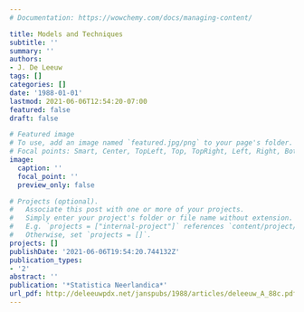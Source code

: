 ```yaml
---
# Documentation: https://wowchemy.com/docs/managing-content/

title: Models and Techniques
subtitle: ''
summary: ''
authors:
- J. De Leeuw
tags: []
categories: []
date: '1988-01-01'
lastmod: 2021-06-06T12:54:20-07:00
featured: false
draft: false

# Featured image
# To use, add an image named `featured.jpg/png` to your page's folder.
# Focal points: Smart, Center, TopLeft, Top, TopRight, Left, Right, BottomLeft, Bottom, BottomRight.
image:
  caption: ''
  focal_point: ''
  preview_only: false

# Projects (optional).
#   Associate this post with one or more of your projects.
#   Simply enter your project's folder or file name without extension.
#   E.g. `projects = ["internal-project"]` references `content/project/deep-learning/index.md`.
#   Otherwise, set `projects = []`.
projects: []
publishDate: '2021-06-06T19:54:20.744132Z'
publication_types:
- '2'
abstract: ''
publication: '*Statistica Neerlandica*'
url_pdf: http://deleeuwpdx.net/janspubs/1988/articles/deleeuw_A_88c.pdf
---
```

